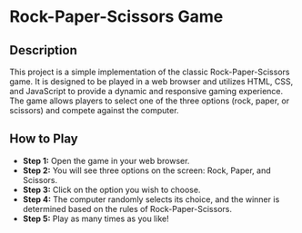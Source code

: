 # Rock-Paper-Scissors Game

## Description

This project is a simple implementation of the classic Rock-Paper-Scissors game. It is designed to be played in a web browser and utilizes HTML, CSS, and JavaScript to provide a dynamic and responsive gaming experience. The game allows players to select one of the three options (rock, paper, or scissors) and compete against the computer.

## How to Play

- **Step 1:** Open the game in your web browser.
- **Step 2:** You will see three options on the screen: Rock, Paper, and Scissors.
- **Step 3:** Click on the option you wish to choose.
- **Step 4:** The computer randomly selects its choice, and the winner is determined based on the rules of Rock-Paper-Scissors.
- **Step 5:** Play as many times as you like!